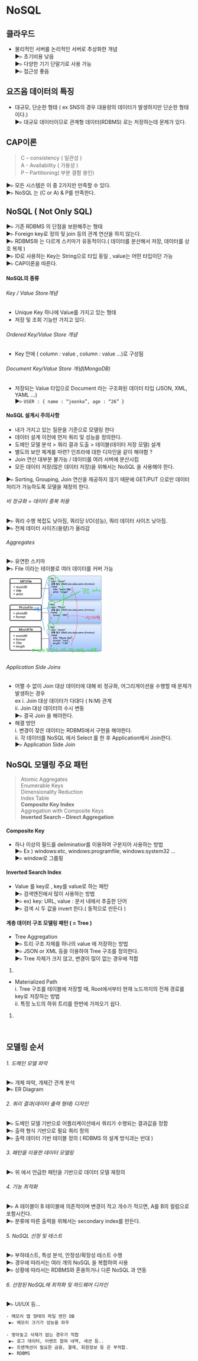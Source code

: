 # NoSQL 
## 클라우드
- 물리적인 서버를 논리적인 서버로 추상화한 개념  
 ▶︎▹ 초기비용 낮음  
 ▶︎▹ 다양한 기기 단말기로 사용 가능  
 ▶︎▹ 접근성 좋음  

## 요즈음 데이터의 특징  
- 대규모, 단순한 형태 ( ex SNS의 경우 대용량의 데이터가 발생하지만 단순한 형태이다.)  
 ▶︎▹ 대규모 데이터이므로 관계형 데이터(RDBMS) 로는 저장하는데 문제가 있다.

## CAP이론
>C – consistency ( 일관성 )  
>A - Availability ( 가용성 )  
>P – Partitioning( 부분 결함 용인)  

 ▶︎▹ 모든 시스템은 이 중 2가지만 만족할 수 있다.  
 ▶︎▹ NoSQL 는 (C or A) & P를 만족한다.

## NoSQL ( Not Only SQL)
 ▶︎▹ 기존 RDBMS 의 단점을 보완해주는 형태  
 ▶︎▹ Foreign key로 정의 및 join 등의 관계 연산을 하지 않는다.  
 ▶︎▹ RDBMS와 는 다르게 스키마가 유동적이다.( 데이터를 분산해서 저장, 데이터를 상호 복제 )   
 ▶︎▹ ID로 사용하는 Key는 String으로 타입 동일 , value는 어떤 타입이던 가능  
 ▶︎▹ CAP이론을 따른다.  
#### NoSQL의 종류  
###### Key / Value Store개념  
- Unique Key 하나에 Value를 가지고 있는 형태  
- 저장 및 조회 기능만 가지고 있다.  
###### Ordered Key/Value Store 개념  
- Key 안에 ( column : value , column : value …)로 구성됨  
###### Document Key/Value Store 개념(MongoDB)  
- 저장되는 Value 타입으로 Document  라는 구조화된 데이터 타입 (JSON, XML, YAML …)  
 ▶︎▹ ```USER : { name : “jeonka”, age : “26” }```

#### NoSQL 설계시 주의사항
-	내가 가지고 있는 질문을 기준으로 모델링 한다  
- 데이터 설계 이전에 먼저 쿼리 및 성능을 정의한다.  
- 도메인 모델 분석 > 쿼리 결과 도출 > 테이블(데이터 저장 모델) 설계  
- 별도의 보안 체계를 마련? 인프라에 대한 디자인을 같이 해야함 ?  
- Join 연산 대부분 불가능 / 데이터를 여러 서버에 분산시킴  
- 모든 데이터 저장(많은 데이터 저장)을 위해서는 NoSQL 을 사용해야 한다.  

▶︎▹  Sorting, Grouping, Join 연산을 제공하지 않기 때문에 GET/PUT 으로만 데이터 처리가 가능하도록 모델을 재정의 한다.  
###### 비 정규화 = 데이터 중복 허용 
   ▶︎▹ 쿼리 수행 복잡도 낮아짐, 쿼리당 I/O(성능), 쿼리 데이터 사이즈 낮아짐.  
   ▶︎▹ 전체 데이터 사이즈(용량)가 올라감  
###### Aggregates 
   ▶︎▹ 유연한 스키마  
   ▶︎▹ File 이라는 테이블로 여러 데이터를 커버 가능  
   ![이미지](./image/aggregates.png)
###### Application Side Joins
- 어쩔 수 없이 Join 대상 데이터에 대해 비 정규화, 어그리게이션을 수행할 때 문제가 발생하는 경우  
    ex i.	Join 대상 데이터가 다대다 ( N:M) 관계  
       ii.	Join 대상 데이터의 수시 변동  
       ▶︎▹  결국 Join 을 해야한다.  
- 해결 방안  
i.	변경이 잦은 데이터는 RDBMS에서 구현을 해야한다.  
ii.	각 데이터를 NoSQL 에서 Select 를 한 후 Application에서 Join한다.  
    ▶︎▹  Application Side Join  

## NoSQL 모델링 주요 패턴  
>Atomic Aggregates  
>Enumerable Keys  
>Dimensionality Reduction  
>Index Table  
>**Composite Key Index**  
>Aggregation with Composite Keys  
>**Inverted Search – Direct Aggregation**  

#### Composite Key
- 하나 이상의 필드를 deliminatior를 이용하여 구분지어 사용하는 방법  
  ▶︎▹ Ex ) windows:etc, windows:programfile, windows:system32 …   
  ▶︎▹  window로 그룹핑  
#### Inverted Search Index 
- Value 를 key로 , key를 value로 하는 패턴   
   ▶︎▹ 검색엔진에서 많이 사용하는 방법    
   ▶︎▹ ex) key: URL, value : 문서 내에서 추출한 단어    
   ▶︎▹ 검색 시 두 값을 invert 한다.( 동적으로 만든다 )    
#### 계층 데이터 구조 모델링 패턴 ( = Tree )  
- Tree Aggregation  
 ▶︎▹ 트리 구조 자체를 하나의 value 에 저장하는 방법  
 ▶︎▹ JSON or XML 등을 이용하여 Tree 구조를 정의한다.  
 ▶︎▹ Tree 자체가 크지 않고, 변경이 많이 없는 경우에 적합  
1.	 
-	Materialized Path  
i.	Tree 구조를 테이블에 저장할 때, Root에서부터 현재 노드까지의 전체 경로를 key로 저장하는 방법  
ii.	특정 노드의 하위 트리를 한번에 가져오기 쉽다.  
1.	 
 
## 모델링 순서
###### 1.	도메인 모델 파악  
 ▶︎▹ 개체 파악, 개체간 관계 분석  
 ▶︎▹ ER Diagram  
###### 2.	쿼리 결과(데이터 출력 형태) 디자인  
 ▶︎▹ 도메인 모델 기반으로 어플리케이션에서 쿼리가 수행되는 결과값을 정함  
 ▶︎▹ 출력 형식 기반으로 필요 쿼리 정의  
 ▶︎▹ 출력 데이터 기반 테이블 정의 ( RDBMS 의 설계 방식과는 반대 )  
###### 3.	패턴을 이용한 데이터 모델링  
 ▶︎▹ 위 에서 언급한 패턴을 기반으로 데이터 모델 재정의  
###### 4.	기능 최적화  
 ▶︎▹ A 테이블이 B 테이블에 의존적이며 변경이 적고 개수가 적으면,  A를 B의 컬럼으로 포함시킨다.  
 ▶︎▹ 분류에 따른 출력을 위해서는 secondary index를 만든다.  
###### 5.	NoSQL 선정 및 테스트  
 ▶︎▹ 부하테스트, 특성 분석, 안정성/확장성 테스트 수행  
 ▶︎▹ 경우에 따라서는 여러 개의 NoSQL 을 복합하여 사용  
 ▶︎▹ 상황에 따라서는 RDBMS와 혼용하거나 다른 NoSQL 과 연동   
###### 6.	선정된 NoSQL에 최적화 및 하드웨어 디자인  
 ▶︎▹ UI/UX 등…

``` 
- 메모리 맵 형태의 파일 엔진 DB  
 ▶︎▹ 메모리 크기가 성능을 좌우  
 
- 쌓아놓고 삭제가 없는 경우가 적합 
 ▶︎▹ 로그 데이터, 이벤트 참여 내역, 세션 등..  
 ▶︎▹ 트랜잭션이 필요한 금융, 결제, 회원정보 등 은 부적합.   
 ▶︎▹ RDBMS  
```
